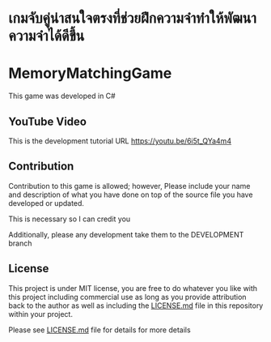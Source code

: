 # เกมจับคู่น่าสนใจตรงที่ช่วยฝึกความจำทำให้พัฒนาความจำได้ดีขึ้น

# MemoryMatchingGame
This game was developed in C# 

## YouTube Video
This is the development tutorial URL
https://youtu.be/6i5t_QYa4m4

## Contribution
Contribution to this game is allowed; however, Please include your name and description of what you have done on top of the source file you have developed or updated.

This is necessary so I can credit you 

Additionally, please any development take them to the DEVELOPMENT branch

## License
This project is under MIT license, you are free to do whatever you like with this project including commercial use as long as you provide attribution back to the author as well as including the [LICENSE.md](LICENSE.md) file in this repository within your project.

Please see [LICENSE.md](LICENSE.md) file for details for more details
